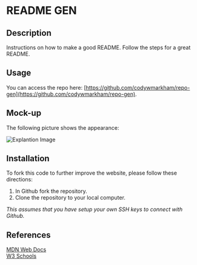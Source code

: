 # README GEN

## Description
Instructions on how to make a good README. Follow the steps for a great README.

## Usage
You can access the repo here: [https://github.com/codywmarkham/repo-gen](https://github.com/codywmarkham/repo-gen).

## Mock-up
The following picture shows the appearance:

![Explantion Image](https://github.com/codywmarkham/Api-Quiz/blob/main/assets/exp.PNG)

## Installation
To fork this code to further improve the website, please follow these directions:

1. In Github fork the repository.
1. Clone the repository to your local computer.

_This assumes that you have setup your own SSH keys to connect with Github._

## References
[MDN Web Docs](https://developer.mozilla.org/en-US/docs/Web/HTML/Element)<br>
[W3 Schools](https://www.w3schools.com/)<br>